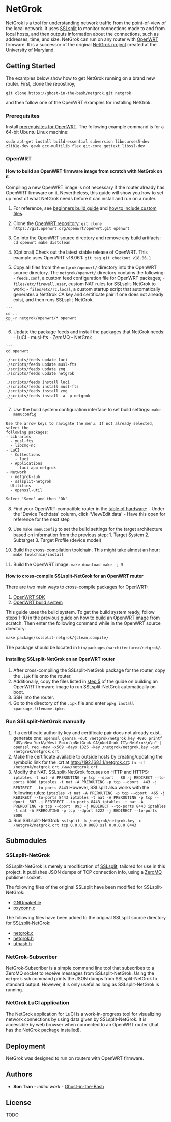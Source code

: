 NetGrok
================================================================================
NetGrok is a tool for understanding network traffic from the point-of-view of
the local network. It uses [SSLsplit] to monitor connections made to and from
local hosts, and then outputs information about the connections, such as
addresses, time, and size. NetGrok can run on any router with [OpenWRT]
firmware. It is a successor of the original [NetGrok project] created at the
University of Maryland.

[SSLsplit]: https://www.roe.ch/SSLsplit
[OpenWRT]: https://openwrt.org/
[NetGrok project]: https://github.com/codydunne/netgrok

Getting Started
--------------------------------------------------------------------------------
The examples below show how to get NetGrok running on a brand new router. First,
clone the repostiroy,
```
git clone https://ghost-in-the-bash/netgrok.git netgrok
```
and then follow one of the OpenWRT examples for installing NetGrok.

### Prerequisites
Install [prerequisites for OpenWRT]. The following example command is for a
64-bit Ubuntu Linux machine:
```
sudo apt-get install build-essential subversion libncurses5-dev zlib1g-dev gawk gcc-multilib flex git-core gettext libssl-dev
```

[prerequisites for OpenWRT]: https://openwrt.org/docs/guide-developer/build-system/install-buildsystem


### OpenWRT

#### How to build an OpenWRT firmware image from scratch with NetGrok on it
Compiling a new OpenWRT image is not necessary if the router already has OpenWRT
firmware on it. Nevertheless, this guide will show you how to set up most of
what NetGrok needs before it can install and run on a router.

  1. For reference, see [beginners build guide] and [how to include custom
  files].


  2. Clone the [OpenWRT repository]:
    ```
    git clone https://git.openwrt.org/openwrt/openwrt.git openwrt
    ```

  3. Go into the OpenWRT source directory and remove any build artifacts:
    ```
    cd openwrt
    make distclean
    ```

  4. (Optional) Check out the latest stable release of OpenWRT. This example
  uses OpenWRT v18.06.1:
    ```
    git tag
    git checkout v18.06.1
    ```

  5. Copy all files from the `netgrok/openwrt/` directory into the OpenWRT source
  directory. The `netgrok/openwrt/` directory contains the following:
    - `feeds.conf`, a custom feed configuration file for OpenWRT packages;
    - `files/etc/firewall.user`, custom NAT rules for SSLsplit-NetGrok to work;
    - `files/etc/rc.local`, a custom startup script that automatically generates
      a NetGrok CA key and certificate pair if one does not already exist, and
      then runs SSLsplit-NetGrok.

    ```
    cd ..
    cp -r netgrok/openwrt/* openwrt
    ```

  6. Update the package feeds and install the packages that NetGrok needs:
    - LuCI
    - musl-fts
    - ZeroMQ
    - NetGrok

    ```
    cd openwrt

    ./scripts/feeds update luci
    ./scripts/feeds update musl-fts
    ./scripts/feeds update zmq
    ./scripts/feeds update netgrok

    ./scripts/feeds install luci
    ./scripts/feeds install musl-fts
    ./scripts/feeds install zmq
    ./scripts/feeds install -a -p netgrok
    ```

  7. Use the build system configuration interface to set build settings:
    ```
    make menuconfig
    ```

    Use the arrow keys to navigate the menu. If not already selected, select the
    following packages:
    - Libraries
      - musl-fts
      - libzmq-nc
    - LuCI
      - Collections
        - luci
      - Applications
        - luci-app-netgrok
    - Network
      - netgrok-sub
      - sslsplit-netgrok
    - Utilities
      - openssl-util

    Select 'Save' and then 'Ok'


  8. Find your OpenWRT-compatible router in the [table of hardware]:
    - Under the 'Device Techdata' column, click 'View/Edit data'
    - Have this open for reference for the next step


  9. Use `make menuconfig` to set the build settings for the target architecture
    based on information from the previous step:
    1. Target System
    2. Subtarget
    3. Target Profile (device model)


  10. Build the cross-compilation toolchain. This might take almost an hour:
    ```
    make toolchain/install
    ```

  11. Build the OpenWRT image:
    ```
    make download
    make -j 5
    ```

[beginners build guide]: https://openwrt.org/docs/guide-user/additional-software/beginners-build-guide
[how to include custom files]: https://openwrt.org/docs/guide-developer/build-system/use-buildsystem#custom_files
[OpenWRT repository]: https://git.openwrt.org/openwrt/openwrt.git
[table of hardware]: https://openwrt.org/toh/start


#### How to cross-compile SSLsplit-NetGrok for an OpenWRT router
There are two main ways to cross-compile packages for OpenWRT:
  1. [OpenWRT SDK]
  2. [OpenWRT build system]

[OpenWRT SDK]: https://openwrt.org/docs/guide-developer/using_the_sdk
[OpenWRT build system]: https://openwrt.org/docs/guide-developer/build-system/start

This guide uses the build system. To get the build system ready, follow steps
1-10 in the previous guide on how to build an OpenWRT image from scratch. Then
enter the following command while in the OpenWRT source directory:

```
make package/sslsplit-netgrok/{clean,compile}
```

The package should be located in `bin/packages/<architecture>/netgrok/`.


#### Installing SSLsplit-NetGrok on an OpenWRT router
  1. After cross-compiling the SSLsplit-NetGrok package for the router, copy the
  `.ipk` file onto the router.
  2. Additionally, copy the files listed in [step 5] of the guide on building an
  OpenWRT firmware image to run SSLsplit-NetGrok automatically on boot.
  3. SSH into the router.
  4. Go to the directory of the `.ipk` file and enter `opkg install <package_filename.ipk>`.

[step 5]: ./README.md#L62

### Run SSLsplit-NetGrok manually
  1. If a certificate authority key and certificate pair does not already exist,
  generate one:
    ```
    openssl genrsa -out /netgrok/netgrok.key 4096
    printf "US\nNew York\nWest Point\nNetGrok CA\nNetGrok II\nNetGrok\n\n" | openssl req -new -x509 -days 1826 -key /netgrok/netgrok.key -out /netgrok/netgrok.crt
    ```
  2. Make the certificate available to outside hosts by creating/updating the
  symbolic link for the .crt at http://192.168.1.1/netgrok.crt:
    ```
    ln -sf /netgrok/netgrok.crt /www/netgrok.crt
    ```
  3. Modify the NAT. SSLsplit-NetGrok focuses on HTTP and HTTPS:
    ```
    iptables -t nat -A PREROUTING -p tcp --dport   80 -j REDIRECT --to-ports 8080
    iptables -t nat -A PREROUTING -p tcp --dport  443 -j REDIRECT --to-ports 8443
    ```
    However, SSLsplit also works with the following rules:
    ```
    iptables -t nat -A PREROUTING -p tcp --dport  465 -j REDIRECT --to-ports 8443
    iptables -t nat -A PREROUTING -p tcp --dport  587 -j REDIRECT --to-ports 8443
    iptables -t nat -A PREROUTING -p tcp --dport  993 -j REDIRECT --to-ports 8443
    iptables -t nat -A PREROUTING -p tcp --dport 5222 -j REDIRECT --to-ports 8080
    ```
  4. Run SSLsplit-NetGrok:
    ```
    sslsplit -k /netgrok/netgrok.key -c /netgrok/netgrok.crt tcp 0.0.0.0 8080 ssl 0.0.0.0 8443
    ```

Submodules
--------------------------------------------------------------------------------
### SSLsplit-NetGrok
SSLsplit-NetGrok is merely a modification of [SSLsplit], tailored for use in
this project. It publishes JSON dumps of TCP connection info, using a [ZeroMQ]
publisher socket.

The following files of the original SSLsplit have been modified for
SSLsplit-NetGrok:
- [GNUmakefile]
- [pxyconn.c]

The following files have been added to the original SSLsplit source directory
for SSLsplit-NetGrok:
- [netgrok.c]
- [netgrok.h]
- [uthash.h]

[SSLsplit]: https://github.com/droe/sslsplit
[ZeroMQ]: https://github.com/zeromq
[GNUmakefile]: https://github.com/Ghost-in-the-Bash/sslsplit-netgrok/blob/master/GNUmakefile#L340
[pxyconn.c]: https://github.com/Ghost-in-the-Bash/sslsplit-netgrok/blob/master/pxyconn.c
[netgrok.c]: https://github.com/Ghost-in-the-Bash/sslsplit-netgrok/blob/master/netgrok.c
[netgrok.h]: https://github.com/Ghost-in-the-Bash/sslsplit-netgrok/blob/master/netgrok.h
[uthash.h]: https://github.com/troydhanson/uthash.git

### NetGrok-Subscriber
NetGrok-Subscriber is a simple command line tool that subscribes to a ZeroMQ
socket to receive messages from SSLsplit-NetGrok. Using the `netgrok-sub`
command prints the JSON dumps from SSLsplit-NetGrok to standard output. However,
it is only useful as long as SSLsplit-NetGrok is running.


### NetGrok LuCI application
The NetGrok application for LuCI is a work-in-progress tool for visualizing
network connections by using data given by SSLsplit-NetGrok. It is accessible by
web browser when connected to an OpenWRT router (that has the NetGrok package
installed).


## Deployment
NetGrok was designed to run on routers with OpenWRT firmware.

## Authors

- **Son Tran** - *initial work* - [Ghost-in-the-Bash]

[Ghost-in-the-Bash]: https://github.com/ghost-in-the-bash


## License

TODO

